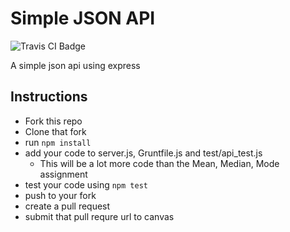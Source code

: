 Simple JSON API
==============================
<img src="https://travis-ci.org/HIROSN/sea-b24-simple-express-json-api.svg" alt="Travis CI Badge"></img>

A simple json api using express

Instructions
---------------------------
  * Fork this repo
  * Clone that fork
  * run `npm install`
  * add your code to server.js, Gruntfile.js and test/api_test.js
    * This will be a lot more code than the Mean, Median, Mode assignment
  * test your code using `npm test`
  * push to your fork
  * create a pull request
  * submit that pull requre url to canvas
